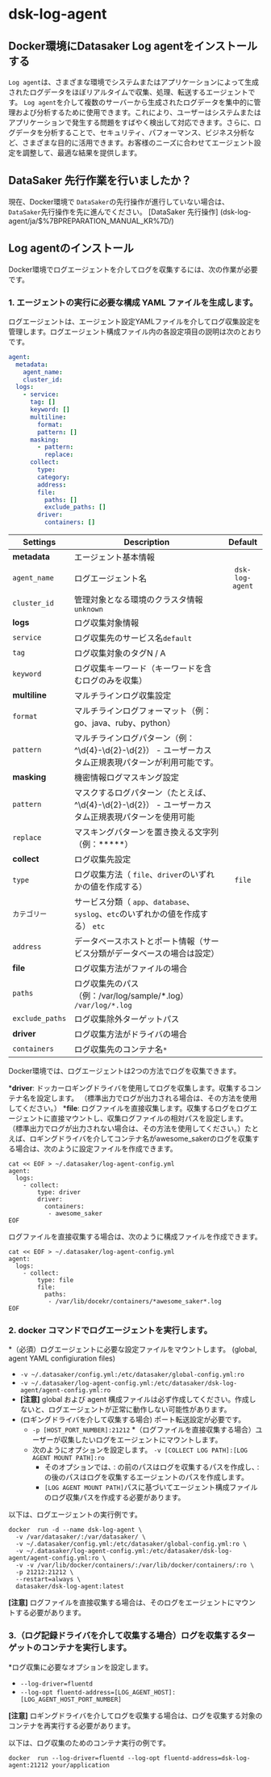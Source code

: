 # dsk-log-agent

## Docker環境にDatasaker Log agentをインストールする

`Log agent`は、さまざまな環境でシステムまたはアプリケーションによって生成されたログデータをほぼリアルタイムで収集、処理、転送するエージェントです。 `Log agent`を介して複数のサーバーから生成されたログデータを集中的に管理および分析するために使用できます。これにより、ユーザーはシステムまたはアプリケーションで発生する問題をすばやく検出して対応できます。さらに、ログデータを分析することで、セキュリティ、パフォーマンス、ビジネス分析など、さまざまな目的に活用できます。お客様のニーズに合わせてエージェント設定を調整して、最適な結果を提供します。

## DataSaker 先行作業を行いましたか？

現在、Docker環境で `DataSaker`の先行操作が進行していない場合は、 `DataSaker`先行操作を先に進んでください。 [DataSaker 先行操作] (dsk-log-agent/ja/$%7BPREPARATION\_MANUAL\_KR%7D/)

## Log agentのインストール

Docker環境でログエージェントを介してログを収集するには、次の作業が必要です。

### 1. エージェントの実行に必要な構成 YAML ファイルを生成します。

ログエージェントは、エージェント設定YAMLファイルを介してログ収集設定を管理します。ログエージェント構成ファイル内の各設定項目の説明は次のとおりです。
```yaml
agent:
  metadata:
    agent_name:
    cluster_id:
  logs:
    - service:
      tag: []
      keyword: []
      multiline:
        format:
        pattern: []
      masking:
        - pattern:
          replace:
      collect:
        type:
        category:
        address:
        file:
          paths: []
          exclude_paths: []
        driver:
          containers: []
```
| **Settings** | **Description** | **Default** |
| ----------------------------------- | -------------------------------------------------------------------------------- |:----------------:|
| **metadata** |エージェント基本情報|
| `agent_name` |ログエージェント名| `dsk-log-agent` |
| `cluster_id` |管理対象となる環境のクラスタ情報`unknown` |
| **logs** |ログ収集対象情報|
| `service` |ログ収集先のサービス名`default` |
| `tag` |ログ収集対象のタグN / A |
| `keyword` |ログ収集キーワード（キーワードを含むログのみを収集）| |
| **multiline** |マルチラインログ収集設定| |
| `format` |マルチラインログフォーマット（例：go、java、ruby、python）| |
| `pattern` |マルチラインログパターン（例：^\d{4}-\d{2}-\d{2}） - ユーザーカスタム正規表現パターンが利用可能です。 |
| **masking** |機密情報ログマスキング設定| |
| `pattern` |マスクするログパターン（たとえば、^\d{4}-\d{2}-\d{2}） - ユーザーカスタム正規表現パターンを使用可能|
| `replace` |マスキングパターンを置き換える文字列（例：*****） |
| **collect** |ログ収集先設定| |
| `type` |ログ収集方法（ `file`、`driver`のいずれかの値を作成する）| `file` |
| `カテゴリー`|サービス分類（ `app`、`database`、`syslog`、`etc`のいずれかの値を作成する） `etc` |
| `address` |データベースホストとポート情報（サービス分類がデータベースの場合は設定） |
| **file** |ログ収集方法がファイルの場合|
| `paths` |ログ収集先のパス（例：/var/log/sample/*.log） `/var/log/*.log` |
| `exclude_paths` |ログ収集除外ターゲットパス|
| **driver** |ログ収集方法がドライバの場合|
| `containers` |ログ収集先のコンテナ名`*` |

Docker環境では、ログエージェントは2つの方法でログを収集できます。

***driver**: ドッカーロギングドライバを使用してログを収集します。収集するコンテナ名を設定します。 （標準出力でログが出力される場合は、その方法を使用してください。）
***file**: ログファイルを直接収集します。収集するログをログエージェントに直接マウントし、収集ログファイルの相対パスを設定します。 （標準出力でログが出力されない場合は、その方法を使用してください。）たとえば、ロギングドライバを介してコンテナ名がawesome_sakerのログを収集する場合は、次のように設定ファイルを作成できます。
```shell
cat << EOF > ~/.datasaker/log-agent-config.yml
agent:
  logs:
    - collect:
        type: driver
        driver:
          containers:
           - awesome_saker
EOF
```
ログファイルを直接収集する場合は、次のように構成ファイルを作成できます。
```shell
cat << EOF > ~/.datasaker/log-agent-config.yml
agent:
  logs:
    - collect:
        type: file
        file:
          paths:
           - /var/lib/docekr/containers/*awesome_saker*.log
EOF
```
### 2. docker コマンドでログエージェントを実行します。

*（必須）ログエージェントに必要な設定ファイルをマウントします。 (global, agent YAML configiuration files)
  * `-v ~/.datasaker/config.yml:/etc/datasaker/global-config.yml:ro`
  * `-v ~/.datasaker/log-agent-config.yml:/etc/datasaker/dsk-log-agent/agent-config.yml:ro`
  * **\[注意]** global および agent 構成ファイルは必ず作成してください。作成しないと、ログエージェントが正常に動作しない可能性があります。
* (ロギングドライバを介して収集する場合) ポート転送設定が必要です。
  * `-p [HOST_PORT_NUMBER]:21212`
*（ログファイルを直接収集する場合）ユーザーが収集したいログをエージェントにマウントします。
  * 次のようにオプションを設定します。 `-v [COLLECT LOG PATH]:[LOG AGENT MOUNT PATH]:ro`
    * そのオプションでは、`：`の前のパスはログを収集するパスを作成し、`：`の後のパスはログを収集するエージェントのパスを作成します。
    * `[LOG AGENT MOUNT PATH]`パスに基づいてエージェント構成ファイルのログ収集パスを作成する必要があります。

以下は、ログエージェントの実行例です。
```shell
docker  run -d --name dsk-log-agent \
  -v /var/datasaker/:/var/datasaker/ \
  -v ~/.datasaker/config.yml:/etc/datasaker/global-config.yml:ro \
  -v ~/.datasaker/log-agent-config.yml:/etc/datasaker/dsk-log-agent/agent-config.yml:ro \
  -v -v /var/lib/docker/containers/:/var/lib/docker/containers/:ro \
  -p 21212:21212 \
  --restart=always \
  datasaker/dsk-log-agent:latest
```
**\[注意]** ログファイルを直接収集する場合は、そのログをエージェントにマウントする必要があります。

### 3.（ログ記録ドライバを介して収集する場合）ログを収集するターゲットのコンテナを実行します。

*ログ収集に必要なオプションを設定します。
  * `--log-driver=fluentd`
  * `--log-opt fluentd-address=[LOG_AGENT_HOST]:[LOG_AGENT_HOST_PORT_NUMBER]`

**\[注意]** ロギングドライバを介してログを収集する場合は、ログを収集する対象のコンテナを再実行する必要があります。

以下は、ログ収集のためのコンテナ実行の例です。
```shell
docker  run --log-driver=fluentd --log-opt fluentd-address=dsk-log-agent:21212 your/application
```
